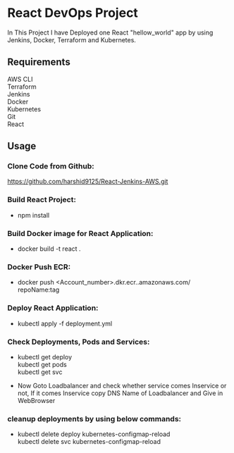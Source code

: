 # React DevOps Project 

In This Project I have Deployed one React "hellow_world" app by using Jenkins, Docker, Terraform and Kubernetes.

## Requirements

AWS CLI <br>
Terraform <br>
Jenkins <br>
 Docker<br>
Kubernetes <br>
Git <br>
React <br>

## Usage

### Clone Code from Github:
https://github.com/harshid9125/React-Jenkins-AWS.git

### Build React Project:
- npm install

### Build Docker image for React Application:
- docker build -t react . 

### Docker Push ECR:
- docker push <Account_number>.dkr.ecr.<region>.amazonaws.com/ repoName:tag 

### Deploy React Application:
- kubectl apply -f deployment.yml

### Check Deployments, Pods and Services:
- kubectl get deploy <br>
kubectl get pods <br>
kubectl get svc

- Now Goto Loadbalancer and check whether service comes Inservice or not, If it comes Inservice copy DNS Name of Loadbalancer and Give in WebBrowser

### cleanup deployments by using below commands:

- kubectl delete deploy kubernetes-configmap-reload <br>
kubectl delete svc kubernetes-configmap-reload